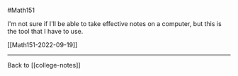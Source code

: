 #Math151

I'm not sure if I'll be able to take effective notes on a computer, but this is the tool that I have to use.

[[Math151-2022-09-19]]

---
Back to [[college-notes]]